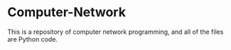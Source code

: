 # Computer-Network
This is a repository of computer network programming, and all of the files are Python code.
